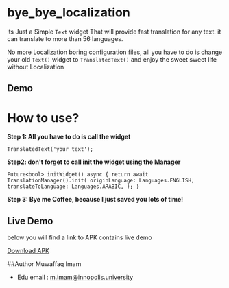 
# bye_bye_localization
its Just a Simple `Text` widget That will provide fast translation for any text. it can translate to more than 56 languages.

No more Localization boring configuration files, all you have to do is change your old `Text()` widget to `TranslatedText()` and enjoy the sweet sweet life without Localization
 
## Demo


# How to use?
**Step 1: All you have to do is call the widget**

`TranslatedText('your text');`

 **Step2: don't forget to call init the widget using the Manager**

 ` Future<bool> initWidget() async {
    return await TranslationManager().init(
      originLanguage: Languages.ENGLISH,
      translateToLanguage: Languages.ARABIC,
    );
  } 
`

**Step 3: Bye me Coffee, because I just saved you lots of time!**


## Live Demo
below you will find a link to APK contains live demo 

[Download APK](https://www.dropbox.com/s/3o6t4f9mxnf94hu/bye%20bye%20localization.apk?dl=0)

##Author 
Muwaffaq Imam

- Edu email : m.imam@innopolis.university	